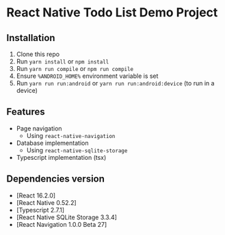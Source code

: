 # React Native Todo List Demo Project

## Installation

1. Clone this repo
2. Run `yarn install` or `npm install`
3. Run `yarn run compile` or `npm run compile`
4. Ensure `%ANDROID_HOME%` environment variable is set
5. Run `yarn run run:android` or `yarn run run:android:device` (to run in a device)

## Features

- Page navigation
  - Using `react-native-navigation`
- Database implementation
  - Using `react-native-sqlite-storage`
- Typescript implementation (tsx)

## Dependencies version

- [React 16.2.0]
- [React Native 0.52.2]
- [Typescript 2.7.1]
- [React Native SQLite Storage 3.3.4]
- [React Navigation 1.0.0 Beta 27]

